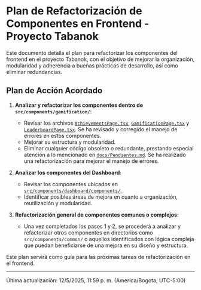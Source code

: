 # Plan de Refactorización de Componentes en Frontend - Proyecto Tabanok

Este documento detalla el plan para refactorizar los componentes del frontend en el proyecto Tabanok, con el objetivo de mejorar la organización, modularidad y adherencia a buenas prácticas de desarrollo, así como eliminar redundancias.

## Plan de Acción Acordado

1.  **Analizar y refactorizar los componentes dentro de `src/components/gamification/`**:
    *   Revisar los archivos [`AchievementsPage.tsx`](src/components/gamification/AchievementsPage.tsx), [`GamificationPage.tsx`](src/components/gamification/GamificationPage.tsx) y [`LeaderboardPage.tsx`](src/components/gamification/LeaderboardPage.tsx). Se ha revisado y corregido el manejo de errores en estos componentes.
    *   Mejorar su estructura y modularidad.
    *   Eliminar cualquier código obsoleto o redundante, prestando especial atención a lo mencionado en [`docs/Pendientes.md`](docs/Pendientes.md#L48). Se ha realizado una refactorización para mejorar el manejo de errores.

2.  **Analizar los componentes del Dashboard**:
    *   Revisar los componentes ubicados en [`src/components/dashboard/components/`](src/components/dashboard/components/).
    *   Identificar posibles áreas de mejora en cuanto a organización, reutilización y modularidad.

3.  **Refactorización general de componentes comunes o complejos**:
    *   Una vez completados los pasos 1 y 2, se procederá a analizar y refactorizar otros componentes en directorios como `src/components/common/` o aquellos identificados con lógica compleja que puedan beneficiarse de una mejora en su diseño y estructura.

Este plan servirá como guía para las próximas tareas de refactorización en el frontend.

---

Última actualización: 12/5/2025, 11:59 p. m. (America/Bogota, UTC-5:00)